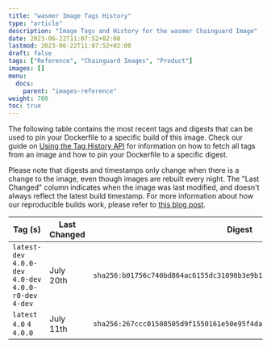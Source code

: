 ```yaml
---
title: "wasmer Image Tags History"
type: "article"
description: "Image Tags and History for the wasmer Chainguard Image"
date: 2023-06-22T11:07:52+02:00
lastmod: 2023-06-22T11:07:52+02:00
draft: false
tags: ["Reference", "Chainguard Images", "Product"]
images: []
menu:
  docs:
    parent: "images-reference"
weight: 700
toc: true
---
```


The following table contains the most recent tags and digests that can be used to pin your Dockerfile to a specific build of this image. Check our guide on [Using the Tag History API](/chainguard/chainguard-images/using-the-tag-history-api/) for information on how to fetch all tags from an image and how to pin your Dockerfile to a specific digest.

Please note that digests and timestamps only change when there is a change to the image, even though images are rebuilt every night. The "Last Changed" column indicates when the image was last modified, and doesn't always reflect the latest build timestamp. For more information about how our reproducible builds work, please refer to [this blog post](https://www.chainguard.dev/unchained/reproducing-chainguards-reproducible-image-builds).

| Tag (s)                                                    | Last Changed | Digest                                                                    |
|------------------------------------------------------------|--------------|---------------------------------------------------------------------------|
|  `latest-dev` `4.0.0-dev` `4.0-dev` `4.0.0-r0-dev` `4-dev` | July 20th    | `sha256:b01756c740bd864ac6155dc31090b3e9b1d849de37a527a8484d7a0eebe7b136` |
|  `latest` `4.0` `4` `4.0.0`                                | July 11th    | `sha256:267ccc01508505d9f1550161e50e95f4da364395bdcbfd21a9806add21defd4e` |
